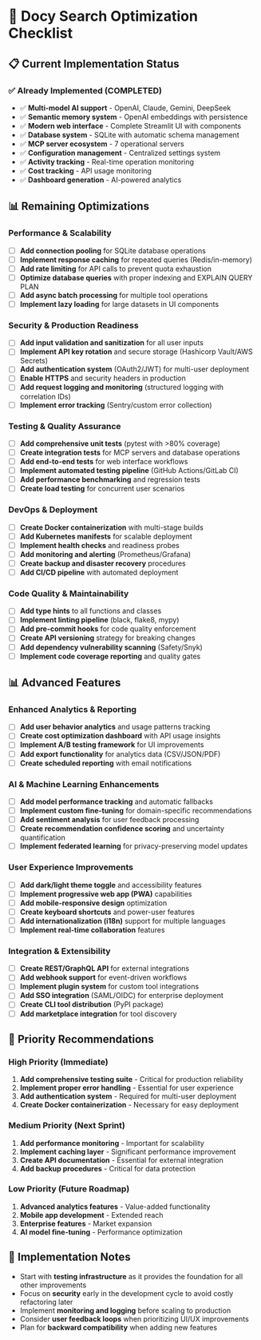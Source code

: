 # 🚀 Docy Search Optimization Checklist

## 📋 Current Implementation Status

### ✅ **Already Implemented (COMPLETED)**
- ✅ **Multi-model AI support** - OpenAI, Claude, Gemini, DeepSeek
- ✅ **Semantic memory system** - OpenAI embeddings with persistence
- ✅ **Modern web interface** - Complete Streamlit UI with components
- ✅ **Database system** - SQLite with automatic schema management
- ✅ **MCP server ecosystem** - 7 operational servers
- ✅ **Configuration management** - Centralized settings system
- ✅ **Activity tracking** - Real-time operation monitoring
- ✅ **Cost tracking** - API usage monitoring
- ✅ **Dashboard generation** - AI-powered analytics

## 📊 **Remaining Optimizations**

### Performance & Scalability

- [ ] **Add connection pooling** for SQLite database operations
- [ ] **Implement response caching** for repeated queries (Redis/in-memory)
- [ ] **Add rate limiting** for API calls to prevent quota exhaustion
- [ ] **Optimize database queries** with proper indexing and EXPLAIN QUERY PLAN
- [ ] **Add async batch processing** for multiple tool operations
- [ ] **Implement lazy loading** for large datasets in UI components

### Security & Production Readiness

- [ ] **Add input validation and sanitization** for all user inputs
- [ ] **Implement API key rotation** and secure storage (Hashicorp Vault/AWS Secrets)
- [ ] **Add authentication system** (OAuth2/JWT) for multi-user deployment
- [ ] **Enable HTTPS** and security headers in production
- [ ] **Add request logging and monitoring** (structured logging with correlation IDs)
- [ ] **Implement error tracking** (Sentry/custom error collection)

### Testing & Quality Assurance

- [ ] **Add comprehensive unit tests** (pytest with >80% coverage)
- [ ] **Create integration tests** for MCP servers and database operations
- [ ] **Add end-to-end tests** for web interface workflows
- [ ] **Implement automated testing pipeline** (GitHub Actions/GitLab CI)
- [ ] **Add performance benchmarking** and regression tests
- [ ] **Create load testing** for concurrent user scenarios

### DevOps & Deployment

- [ ] **Create Docker containerization** with multi-stage builds
- [ ] **Add Kubernetes manifests** for scalable deployment
- [ ] **Implement health checks** and readiness probes
- [ ] **Add monitoring and alerting** (Prometheus/Grafana)
- [ ] **Create backup and disaster recovery** procedures
- [ ] **Add CI/CD pipeline** with automated deployment

### Code Quality & Maintainability

- [ ] **Add type hints** to all functions and classes
- [ ] **Implement linting pipeline** (black, flake8, mypy)
- [ ] **Add pre-commit hooks** for code quality enforcement
- [ ] **Create API versioning** strategy for breaking changes
- [ ] **Add dependency vulnerability scanning** (Safety/Snyk)
- [ ] **Implement code coverage reporting** and quality gates

## 📊 Advanced Features

### Enhanced Analytics & Reporting

- [ ] **Add user behavior analytics** and usage patterns tracking
- [ ] **Create cost optimization dashboard** with API usage insights
- [ ] **Implement A/B testing framework** for UI improvements
- [ ] **Add export functionality** for analytics data (CSV/JSON/PDF)
- [ ] **Create scheduled reporting** with email notifications

### AI & Machine Learning Enhancements

- [ ] **Add model performance tracking** and automatic fallbacks
- [ ] **Implement custom fine-tuning** for domain-specific recommendations
- [ ] **Add sentiment analysis** for user feedback processing
- [ ] **Create recommendation confidence scoring** and uncertainty quantification
- [ ] **Implement federated learning** for privacy-preserving model updates

### User Experience Improvements

- [ ] **Add dark/light theme toggle** and accessibility features
- [ ] **Implement progressive web app (PWA)** capabilities
- [ ] **Add mobile-responsive design** optimization
- [ ] **Create keyboard shortcuts** and power-user features
- [ ] **Add internationalization (i18n)** support for multiple languages
- [ ] **Implement real-time collaboration** features

### Integration & Extensibility

- [ ] **Create REST/GraphQL API** for external integrations
- [ ] **Add webhook support** for event-driven workflows
- [ ] **Implement plugin system** for custom tool integrations
- [ ] **Add SSO integration** (SAML/OIDC) for enterprise deployment
- [ ] **Create CLI tool distribution** (PyPI package)
- [ ] **Add marketplace integration** for tool discovery

## 🎯 Priority Recommendations

### High Priority (Immediate)

1. **Add comprehensive testing suite** - Critical for production reliability
2. **Implement proper error handling** - Essential for user experience
3. **Add authentication system** - Required for multi-user deployment
4. **Create Docker containerization** - Necessary for easy deployment

### Medium Priority (Next Sprint)

1. **Add performance monitoring** - Important for scalability
2. **Implement caching layer** - Significant performance improvement
3. **Create API documentation** - Essential for external integration
4. **Add backup procedures** - Critical for data protection

### Low Priority (Future Roadmap)

1. **Advanced analytics features** - Value-added functionality
2. **Mobile app development** - Extended reach
3. **Enterprise features** - Market expansion
4. **AI model fine-tuning** - Performance optimization

## 📝 Implementation Notes

- Start with **testing infrastructure** as it provides the foundation for all other improvements
- Focus on **security** early in the development cycle to avoid costly refactoring later
- Implement **monitoring and logging** before scaling to production
- Consider **user feedback loops** when prioritizing UI/UX improvements
- Plan for **backward compatibility** when adding new features
